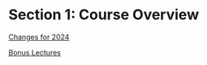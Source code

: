 # Section 1: Course Overview

[Changes for 2024](/Section%201/Changes.md)

[Bonus Lectures](/Section%201/Bonus-Lectures.md)
